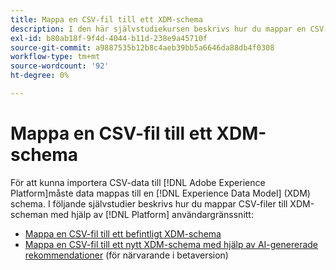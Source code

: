 ```yaml
---
title: Mappa en CSV-fil till ett XDM-schema
description: I den här självstudiekursen beskrivs hur du mappar en CSV-fil till ett XDM-schema med Adobe Experience Platform användargränssnitt.
exl-id: b80ab18f-9f4d-4044-b11d-238e9a45710f
source-git-commit: a9887535b12b8c4aeb39bb5a6646da88db4f0308
workflow-type: tm+mt
source-wordcount: '92'
ht-degree: 0%

---
```


# Mappa en CSV-fil till ett XDM-schema

För att kunna importera CSV-data till [!DNL Adobe Experience Platform]måste data mappas till en [!DNL Experience Data Model] (XDM) schema. I följande självstudier beskrivs hur du mappar CSV-filer till XDM-scheman med hjälp av [!DNL Platform] användargränssnitt:

* [Mappa en CSV-fil till ett befintligt XDM-schema](./existing-schema.md)
* [Mappa en CSV-fil till ett nytt XDM-schema med hjälp av AI-genererade rekommendationer](./recommendations.md) (för närvarande i betaversion)
